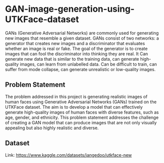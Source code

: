# GAN-image-generation-using-UTKFace-dataset

GANs (Generative Adversarial Networks) are commonly used for generating new images that resemble a given dataset. GANs consist of two networks: a generator that creates new images and a discriminator that evaluates whether an image is real or fake. The goal of the generator is to create images that can fool the discriminator into thinking they are real. It Can generate new data that is similar to the training data, can generate high-quality images, can learn from unlabelled data.
Can be difficult to train, can suffer from mode collapse, can generate unrealistic or low-quality images.

## Problem Statement
The problem addressed in this project is generating realistic images of human faces using Generative Adversarial Networks (GANs) trained on the UTKFace dataset. The aim is to develop a model that can effectively generate high-quality images of human faces with diverse features, such as age, gender, and ethnicity. This problem statement addresses the challenge of creating a GAN model that can produce images that are not only visually appealing but also highly realistic and diverse.

## Dataset
Link: https://www.kaggle.com/datasets/jangedoo/utkface-new


